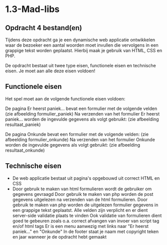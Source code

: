 # 1.3-Mad-libs

## Opdracht 4 bestand(en)
Tijdens deze opdracht ga je een dynamische web applicatie ontwikkelen waar de bezoeker een aantal woorden moet invullen die vervolgens in een grappige tekst worden geplaatst. Hierbij maak je gebruik van HTML, CSS en PHP.

De opdracht bestaat uit twee type eisen, functionele eisen en technische eisen. Je moet aan alle deze eisen voldoen!

 

## Functionele eisen

Het spel moet aan de volgende functionele eisen voldoen:

De pagina Er heerst paniek... bevat een formulier met de volgende velden (zie afbeelding formulier_paniek)
Na verzenden van het formulier Er heerst paniek... worden de ingevulde gegevens als volgt gebruikt: (zie afbeelding resultaat_paniek)

De pagina Onkunde bevat een formulier met de volgende velden: (zie afbeelding formulier_onkunde)
Na verzenden van het formulier Onkunde worden de ingevulde gegevens als volgt gebruikt: (zie afbeelding resultaat_onkunde)
## Technische eisen

* De web applicatie bestaat uit pagina's opgebouwd uit correct HTML en CSS
* Door gebruik te maken van html formulieren wordt de gebruiker om gegevens gevraagd
Door gebruik te maken van php worden de post gegevens uitgelezen na verzenden van de html formulieren.
Door gebruik te maken van php worden de uitgelezen formulier gegevens in een grappige tekst geplaatst.
Alle velden zijn verplicht en er dient server-side validatie plaats te vinden
Ook validatie van formulieren dient goed te gebeuren zoals o.a. correct afvangen van invoer van script tag en/of html tags
Er is een menu aanwezig met links naar "Er heerst paniek..." en "Onkunde"
In de footer staat je naam met copyright teken en jaar wanneer je de opdracht hebt gemaakt
